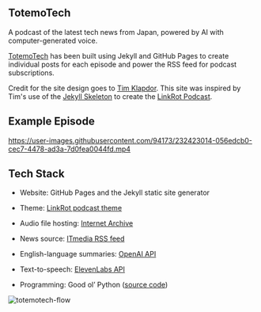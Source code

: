 ## TotemoTech

A podcast of the latest tech news from Japan, powered by AI with computer-generated voice.

[TotemoTech](https://totemotech.com) has been built using Jekyll and GitHub Pages to create individual posts for each episode and power the RSS feed for podcast subscriptions. 

Credit for the site design goes to [Tim Klapdor](https://timklapdor.com/). This site was inspired by Tim's use of the [Jekyll Skeleton](https://github.com/timklapdor/jekyll-skeleton) to create the [LinkRot Podcast](https://github.com/timklapdor/link-rot).

## Example Episode

https://user-images.githubusercontent.com/94173/232423014-056edcb0-cec7-4478-ad3a-7d0fea0044fd.mp4

## Tech Stack

- Website: GitHub Pages and the Jekyll static site generator
- Theme: [LinkRot podcast theme](https://github.com/timklapdor/link-rot)
- Audio file hosting: [Internet Archive](https://archive.org/details/japandailynews/)
- News source: [ITmedia RSS feed](https://corp.itmedia.co.jp/media/rss_list/)
- English-language summaries: [OpenAI API](https://platform.openai.com/)
- Text-to-speech: [ElevenLabs API](https://beta.elevenlabs.io/)

- Programming: Good ol’ Python ([source code](https://github.com/tagawa/JapanDailyNews))

![totemotech-flow](https://user-images.githubusercontent.com/94173/232421923-66a4f1e3-13bd-4761-95fb-909ace7453c8.png)
